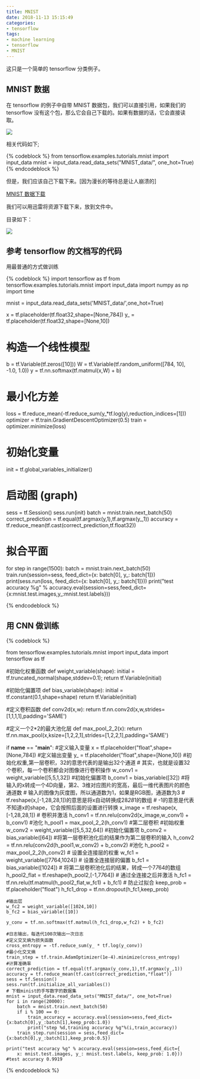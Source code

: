 ```yaml
---
title: MNIST
date: 2018-11-13 15:15:49
categories:
- tensorflow
tags:
- machine learning
- tensorflow
- MNIST
---
```

这只是一个简单的 tensorflow 分类例子。

<!-- more -->

## MNIST 数据

在 tensorflow 的例子中自带 MNIST 数据包，我们可以直接引用，如果我们的 tensorflow 没有这个包，那么它会自己下载的。如果有数据的话，它会直接读取。

![](/images/tensorflow/13_0.png)

相关代码如下;

{% codeblock %}
from tensorflow.examples.tutorials.mnist import input_data
mnist = input_data.read_data_sets("MNIST_data/", one_hot=True)
{% endcodeblock %}

但是，我们应该自己下载下来。[因为漫长的等待总是让人崩溃的]

[MNIST 数据下载](http://www.tensorfly.cn/tfdoc/tutorials/mnist_download.html)

我们可以用迅雷将资源下载下来，放到文件中。

目录如下：

![](/images/tensorflow/13_1.png)


## 参考 tensorflow 的文档写的代码

用最普通的方式做训练

{% codeblock %}
import tensorflow as tf
from tensorflow.examples.tutorials.mnist import input_data
import numpy as np
import time

mnist = input_data.read_data_sets('MNIST_data/',one_hot=True)

x = tf.placeholder(tf.float32,shape=[None,784])
y_ = tf.placeholder(tf.float32,shape=[None,10])
# 构造一个线性模型
b = tf.Variable(tf.zeros([10]))
W = tf.Variable(tf.random_uniform([784, 10], -1.0, 1.0))
y = tf.nn.softmax(tf.matmul(x,W) + b)

# 最小化方差
loss = tf.reduce_mean(-tf.reduce_sum(y_*tf.log(y),reduction_indices=[1]))
optimizer = tf.train.GradientDescentOptimizer(0.5)
train = optimizer.minimize(loss)

# 初始化变量
init = tf.global_variables_initializer()

# 启动图 (graph)
sess = tf.Session()
sess.run(init)
batch = mnist.train.next_batch(50)
correct_prediction = tf.equal(tf.argmax(y,1),tf.argmax(y_,1))
accuracy = tf.reduce_mean(tf.cast(correct_prediction,tf.float32))

# 拟合平面
for step in range(1500):
    batch = mnist.train.next_batch(50)
    train.run(session=sess, feed_dict={x: batch[0], y_: batch[1]})
    print(sess.run(loss, feed_dict={x: batch[0], y_: batch[1]}))
    print("test accuracy %g" % accuracy.eval(session=sess,feed_dict={x:mnist.test.images,y_:mnist.test.labels}))

{% endcodeblock %}

## 用 CNN 做训练
{% codeblock %}

from tensorflow.examples.tutorials.mnist import input_data
import tensorflow as tf
 
#初始化权重函数
def weight_variable(shape):
    initial = tf.truncated_normal(shape,stddev=0.1);
    return tf.Variable(initial)
 
#初始化偏置项
def bias_variable(shape):
    initial = tf.constant(0.1,shape=shape)
    return tf.Variable(initial)
 
#定义卷积函数
def conv2d(x,w):
    return tf.nn.conv2d(x,w,strides=[1,1,1,1],padding='SAME')
 
#定义一个2*2的最大池化层
def max_pool_2_2(x):
    return tf.nn.max_pool(x,ksize=[1,2,2,1],strides=[1,2,2,1],padding='SAME')
 
if __name__ == "__main__":
    #定义输入变量
    x = tf.placeholder("float",shape=[None,784])
    #定义输出变量
    y_ = tf.placeholder("float",shape=[None,10])
    #初始化权重,第一层卷积，32的意思代表的是输出32个通道
    # 其实，也就是设置32个卷积，每一个卷积都会对图像进行卷积操作
    w_conv1 = weight_variable([5,5,1,32])
    #初始化偏置项
    b_conv1 = bias_variable([32])
    #将输入的x转成一个4D向量，第2、3维对应图片的宽高，最后一维代表图片的颜色通道数
    # 输入的图像为灰度图，所以通道数为1，如果是RGB图，通道数为3
    # tf.reshape(x,[-1,28,28,1])的意思是将x自动转换成28*28*1的数组
    # -1的意思是代表不知道x的shape，它会按照后面的设置进行转换
    x_image = tf.reshape(x,[-1,28,28,1])
    # 卷积并激活
    h_conv1 = tf.nn.relu(conv2d(x_image,w_conv1) + b_conv1)
    #池化
    h_pool1 = max_pool_2_2(h_conv1)
    #第二层卷积
    #初始权重
    w_conv2 = weight_variable([5,5,32,64])
    #初始化偏置项
    b_conv2 = bias_variable([64])
    #将第一层卷积池化后的结果作为第二层卷积的输入
    h_conv2 = tf.nn.relu(conv2d(h_pool1,w_conv2) + b_conv2)
    #池化
    h_pool2 = max_pool_2_2(h_conv2)
    # 设置全连接层的权重
    w_fc1 = weight_variable([7*7*64,1024])
    # 设置全连接层的偏置
    b_fc1 = bias_variable([1024])
    # 将第二层卷积池化后的结果，转成一个7*7*64的数组
    h_pool2_flat = tf.reshape(h_pool2,[-1,7*7*64])
    # 通过全连接之后并激活
    h_fc1 = tf.nn.relu(tf.matmul(h_pool2_flat,w_fc1) + b_fc1)
    # 防止过拟合
    keep_prob = tf.placeholder("float")
    h_fc1_drop = tf.nn.dropout(h_fc1,keep_prob)
 
    #输出层
    w_fc2 = weight_variable([1024,10])
    b_fc2 = bias_variable([10])
 
    y_conv = tf.nn.softmax(tf.matmul(h_fc1_drop,w_fc2) + b_fc2)
 
    #日志输出，每迭代100次输出一次日志
    #定义交叉熵为损失函数
    cross_entropy = -tf.reduce_sum(y_ * tf.log(y_conv))
    #最小化交叉熵
    train_step = tf.train.AdamOptimizer(1e-4).minimize(cross_entropy)
    #计算准确率
    correct_prediction = tf.equal(tf.argmax(y_conv,1),tf.argmax(y_,1))
    accuracy = tf.reduce_mean(tf.cast(correct_prediction,"float"))
    sess = tf.Session()
    sess.run(tf.initialize_all_variables())
    # 下载minist的手写数字的数据集
    mnist = input_data.read_data_sets("MNIST_data/", one_hot=True)
    for i in range(20000):
        batch = mnist.train.next_batch(50)
        if i % 100 == 0:
            train_accuracy = accuracy.eval(session=sess,feed_dict={x:batch[0],y_:batch[1],keep_prob:1.0})
            print("step %d,training accuracy %g"%(i,train_accuracy))
        train_step.run(session = sess,feed_dict={x:batch[0],y_:batch[1],keep_prob:0.5})
 
    print("test accuracy %g" % accuracy.eval(session=sess,feed_dict={
        x: mnist.test.images, y_: mnist.test.labels, keep_prob: 1.0}))
    #test accuracy 0.9919
{% endcodeblock %}







